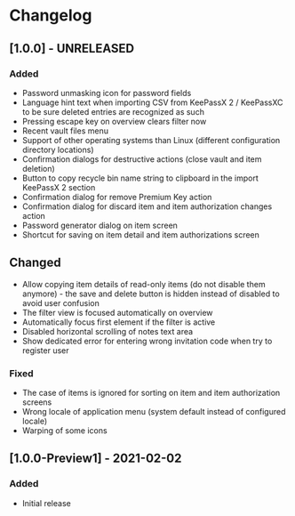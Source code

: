 # Changelog

## [1.0.0] - UNRELEASED

### Added
- Password unmasking icon for password fields
- Language hint text when importing CSV from KeePassX 2 / KeePassXC to be sure deleted entries are recognized as such
- Pressing escape key on overview clears filter now
- Recent vault files menu
- Support of other operating systems than Linux (different configuration directory locations)
- Confirmation dialogs for destructive actions (close vault and item deletion)
- Button to copy recycle bin name string to clipboard in the import KeePassX 2 section
- Confirmation dialog for remove Premium Key action
- Confirmation dialog for discard item and item authorization changes action
- Password generator dialog on item screen
- Shortcut for saving on item detail and item authorizations screen

## Changed
- Allow copying item details of read-only items (do not disable them anymore) - the save and delete button is hidden instead of disabled to avoid user confusion
- The filter view is focused automatically on overview
- Automatically focus first element if the filter is active
- Disabled horizontal scrolling of notes text area
- Show dedicated error for entering wrong invitation code when try to register user

### Fixed
- The case of items is ignored for sorting on item and item authorization screens
- Wrong locale of application menu (system default instead of configured locale)
- Warping of some icons

## [1.0.0-Preview1] - 2021-02-02

### Added
- Initial release
